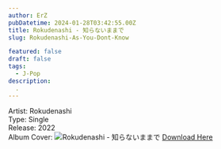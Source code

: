```yaml
---
author: ErZ
pubDatetime: 2024-01-28T03:42:55.00Z
title: Rokudenashi - 知らないままで
slug: Rokudenashi-As-You-Dont-Know

featured: false
draft: false
tags:
  - J-Pop
description:
  .
---
```

Artist: Rokudenashi<br>
Type: Single<br>
Release: 2022<br>
Album Cover: ![Rokudenashi - 知らないままで](hthttps://ucarecdn.com/03370d9a-69cb-4f58-9d52-7e120ae86de1/-/preview/300x300/-/quality/smart_retina/-/format/auto/)
[Download Here](https://cuty.io/RokudenaAYDK)